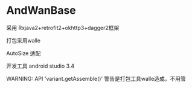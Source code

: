 # AndWanBase
采用 Rxjava2+retrofit2+okhttp3+dagger2框架 <br>

打包采用walle<br>

AutoSize 适配<br>

开发工具 android studio 3.4 <br>

WARNING: API 'variant.getAssemble()' 警告是打包工具walle造成，不用管

